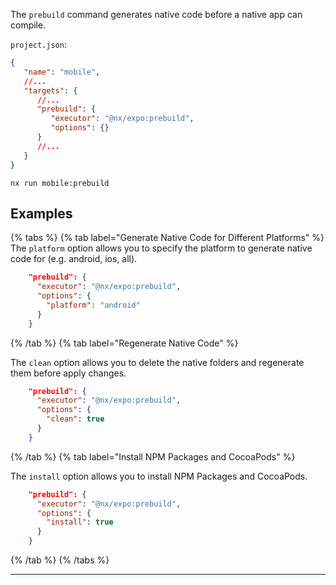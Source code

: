 The `prebuild` command generates native code before a native app can compile.

`project.json`:

```json
{
   "name": "mobile",
   //...
   "targets": {
      //...
      "prebuild": {
         "executor": "@nx/expo:prebuild",
         "options": {}
      }
      //...
   }
}
```

```shell
nx run mobile:prebuild
```

## Examples

{% tabs %}
{% tab label="Generate Native Code for Different Platforms" %}
The `platform` option allows you to specify the platform to generate native code for (e.g. android, ios, all).

```json
    "prebuild": {
      "executor": "@nx/expo:prebuild",
      "options": {
        "platform": "android"
      }
    }
```

{% /tab %}
{% tab label="Regenerate Native Code" %}

The `clean` option allows you to delete the native folders and regenerate them before apply changes.

```json
    "prebuild": {
      "executor": "@nx/expo:prebuild",
      "options": {
        "clean": true
      }
    }
```

{% /tab %}
{% tab label="Install NPM Packages and CocoaPods" %}

The `install` option allows you to install NPM Packages and CocoaPods.

```json
    "prebuild": {
      "executor": "@nx/expo:prebuild",
      "options": {
        "install": true
      }
    }
```

{% /tab %}
{% /tabs %}

---
